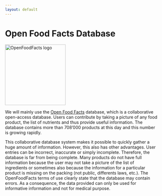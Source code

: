 ```yaml
---
layout: default
---
```


# Open Food Facts Database 
<image src="./image/OpenFoodFacts_logo.png" alt = "OpenFoodFacts logo" style="width:200px;height:200px;align:center;
display:block" align="middle"></image>


We will mainly use the <a href="https://world.openfoodfacts.org/">Open Food Facts</a> database, which is a collaborative open-access database. Users can contribute by taking a picture of any food product, the list of nutrients and thus provide useful information. The database contains more than 708’000 products at this day and this number is growing rapidly.

This collaborative database system makes it possible to quickly gather a huge amount of information. However, this also has other advantages. User entries can be incorrect, inaccurate or simply incomplete. Therefore, the database is far from being complete. Many products do not have full information because the user may not take a picture of the list of ingredients or sometimes also because the information for a particular product is missing on the packing (not public, differents laws, etc.). The OpenFoodFacts terms of use clearly state that the database may contain errors. As a consequence, the data provided can only be used for informative information and not for medical purpose.
